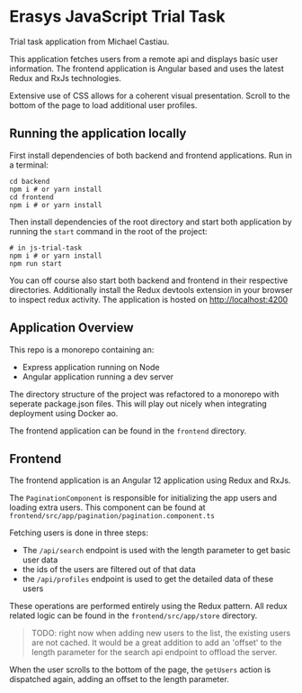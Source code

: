 # Erasys JavaScript Trial Task

Trial task application from Michael Castiau.

This application fetches users from a remote api and displays basic user information. The frontend application is Angular based and uses the latest Redux and RxJs technologies.

Extensive use of CSS allows for a coherent visual presentation. Scroll to the bottom of the page to load additional user profiles.

## Running the application locally
First install dependencies of both backend and frontend applications.
Run in a terminal:
```shell
cd backend
npm i # or yarn install
cd frontend
npm i # or yarn install
```
Then install dependencies of the root directory and start both application by running the `start` command in the root of the project:
````shell
# in js-trial-task
npm i # or yarn install
npm run start
````

You can off course also start both backend and frontend in their respective directories.
Additionally install the Redux devtools extension in your browser to inspect redux activity.
The application is hosted on [http://localhost:4200](http://localhost:4200)

## Application Overview

This repo is a monorepo containing an:
- Express application running on Node
- Angular application running a dev server

The directory structure of the project was refactored to a monorepo with seperate package.json files. This will play out nicely
when integrating deployment using Docker ao.

The frontend application can be found in the `frontend` directory.

## Frontend

The frontend application is an Angular 12 application using Redux and RxJs.

The `PaginationComponent` is responsible for initializing the app users and loading extra users. This component can be found at
`frontend/src/app/pagination/pagination.component.ts`

Fetching users is done in three steps:
- The `/api/search` endpoint is used with the length parameter to get basic user data
- the ids of the users are filtered out of that data
- the `/api/profiles` endpoint is used to get the detailed data of these users

These operations are performed entirely using the Redux pattern. All redux related logic can be found in the 
`frontend/src/app/store` directory.

> TODO: right now when adding new users to the list, the existing users are not cached. It would be a great addition to add
> an 'offset' to the length parameter for the search api endpoint to offload the server.

When the user scrolls to the bottom of the page, the `getUsers` action is dispatched again,
adding an offset to the length parameter.
